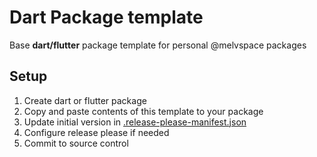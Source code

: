 # Dart Package template

Base **dart/flutter** package template for personal @melvspace packages

## Setup

1. Create dart or flutter package
2. Copy and paste contents of this template to your package
3. Update initial version in [.release-please-manifest.json](.release-please-manifest.json)
4. Configure release please if needed
5. Commit to source control